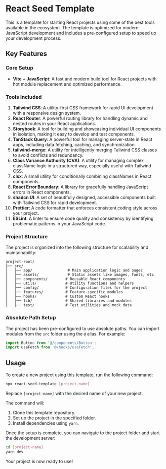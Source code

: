 # React Seed Template

This is a template for starting React projects using some of the best tools available in the ecosystem. The template is optimized for modern JavaScript development and includes a pre-configured setup to speed up your development process.

## Key Features

### Core Setup

- **Vite + JavaScript**: A fast and modern build tool for React projects with hot module replacement and optimized performance.

### Tools Included

1. **Tailwind CSS**: A utility-first CSS framework for rapid UI development with a responsive design system.
2. **React Router**: A powerful routing library for handling dynamic and nested routes in your React applications.
3. **Storybook**: A tool for building and showcasing individual UI components in isolation, making it easy to develop and test components.
4. **TanStack Query**: A powerful tool for managing server-state in React apps, including data fetching, caching, and synchronization.
5. **tailwind-merge**: A utility for intelligently merging Tailwind CSS classes to avoid conflicts and redundancy.
6. **Class Variance Authority (CVA)**: A utility for managing complex className logic in a structured way, especially useful with Tailwind CSS.
7. **clsx**: A small utility for conditionally combining classNames in React components.
8. **React Error Boundary**: A library for gracefully handling JavaScript errors in React components.
9. **shadcn UI**: A set of beautifully designed, accessible components built with Tailwind CSS for rapid development.
10. **Prettier**: A code formatter that enforces consistent coding style across your project.
11. **ESLint**: A linter to ensure code quality and consistency by identifying problematic patterns in your JavaScript code.

### Project Structure

The project is organized into the following structure for scalability and maintainability:

```
project-root/
├── src/
│   ├── app/                # Main application logic and pages
│   ├── assets/             # Static assets like images, fonts, etc.
│   ├── components/        # Reusable React components
│   ├── utils/             # Utility functions and helpers
│   ├── config/            # Configuration files for the project
│   ├── features/          # Feature-specific modules
│   ├── hooks/             # Custom React hooks
│   ├── lib/               # Shared libraries and modules
│   ├── test/              # Test utilities and mock data
```

### Absolute Path Setup

The project has been pre-configured to use absolute paths. You can import modules from the `src` folder using the `@` alias. For example:

```javascript
import Button from '@/components/Button';
import useFetch from '@/hooks/useFetch';
```

## Usage

To create a new project using this template, run the following command:

```bash
npx react-seed-template [project-name]
```

Replace `[project-name]` with the desired name of your new project.

The command will:

1. Clone this template repository.
2. Set up the project in the specified folder.
3. Install dependencies using `yarn`.

Once the setup is complete, you can navigate to the project folder and start the development server:

```bash
cd [project-name]
yarn dev
```

Your project is now ready to use!
